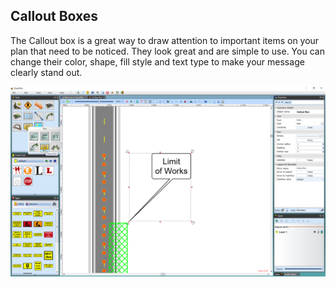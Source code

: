 ## Callout Boxes 

The Callout box is a great way to draw attention to important items on your plan that need to be noticed. They look great and are simple to use. You can change their color, shape, fill style and text type to make your message clearly stand out.

![Callout_Box](./assets/Callout_Box.png)